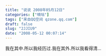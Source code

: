 ```yaml
---
title: "说说 2008年05月12日"
categories: ["嘀咕"]
tags: ["来自QQ空间 qzone.qq.com"]
draft: false
slug: "2JJIU9"
date: "2008-05-12 00:07:14"
---
```


我在其中.所以我经历过.我在其外.所以我看得清...
